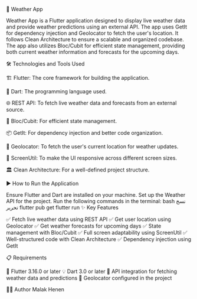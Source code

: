 
🚀 Weather App

Weather App is a Flutter application designed to display live weather data and provide weather predictions using an external API. The app uses GetIt for dependency injection and Geolocator to fetch the user's location. It follows Clean Architecture to ensure a scalable and organized codebase. The app also utilizes Bloc/Cubit for efficient state management, providing both current weather information and forecasts for the upcoming days.

🛠️ Technologies and Tools Used

🏗 Flutter: The core framework for building the application.

📝 Dart: The programming language used.

🌐 REST API: To fetch live weather data and forecasts from an external source.

🔄 Bloc/Cubit: For efficient state management.

📦 GetIt: For dependency injection and better code organization.

📍 Geolocator: To fetch the user's current location for weather updates.

📱 ScreenUtil: To make the UI responsive across different screen sizes.

🏛 Clean Architecture: For a well-defined project structure.

▶️ How to Run the Application

Ensure Flutter and Dart are installed on your machine.
Set up the Weather API for the project.
Run the following commands in the terminal:
bash
نسخ
تحرير
flutter pub get
flutter run
✨ Key Features

✅ Fetch live weather data using REST API
✅ Get user location using Geolocator
✅ Get weather forecasts for upcoming days
✅ State management with Bloc/Cubit
✅ Full screen adaptability using ScreenUtil
✅ Well-structured code with Clean Architecture
✅ Dependency injection using GetIt

📋 Requirements

🚀 Flutter 3.16.0 or later
💡 Dart 3.0 or later
🔗 API integration for fetching weather data and predictions
📍 Geolocator configured in the project

👨‍💻 Author
Malak Henen

